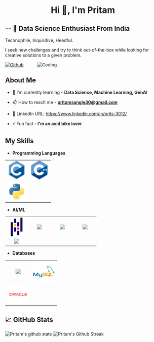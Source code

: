 <h1 align="center">Hi 👋, I'm Pritam</h1>
</h1>

<h2>
-- 🔭 Data Science Enthusiast From India</h2> 

Technophile, Inquisitive, Heedful.

I seek new challenges and try to think out-of-the-box while looking for creative solutions to a given problem.

<img align="right" alt="Coding" width="400" src="https://cdn.dribbble.com/users/1162077/screenshots/3848914/programmer.gif">

[![Github](https://img.shields.io/github/followers/imprits?label=Follow&style=social)](https://github.com/imprits)

<h2> About Me </h2>


- 🌱 I’m currently learning - **Data Science, Machine Learning, GenAI**

- 📫 How to reach me - **pritamsangle30@gmail.com**

-	💙 LinkedIn URL: https://www.linkedin.com/in/prits-3012/

- ⚡ Fun fact - **I'm an avid bike lover**



## My Skills 


- **Programming Languages**

<table>
<tbody>
 <tr>
   
<td align="center" width="50%">
<img height=60px  src="https://raw.githubusercontent.com/devicons/devicon/master/icons/c/c-original.svg">  
</td>  
   
<td align="center" width="50%">
<img height=60px src="https://raw.githubusercontent.com/devicons/devicon/master/icons/cplusplus/cplusplus-original.svg"> 
</td>
   
  <tr> 
<td align="center" width="50%">
<img height=60px src="https://raw.githubusercontent.com/devicons/devicon/master/icons/python/python-original.svg"> 
</td>

</tr>

</tbody>
</table>

- **AI/ML**

<table>
<tbody>
 <tr>
<td align="center" width="25%">
<img height=60px src="https://raw.githubusercontent.com/devicons/devicon/2ae2a900d2f041da66e950e4d48052658d850630/icons/pandas/pandas-original.svg">
</td>

<td align="center" width="25%">
<img height=70px src="https://www.vectorlogo.zone/logos/tensorflow/tensorflow-icon.svg"> 
</td>

<td align="center" width="25%">
<img height=60px src="https://seaborn.pydata.org/_images/logo-mark-lightbg.svg"> 
</td>

<td align="center" width="25%">
<img height=60px src="https://upload.wikimedia.org/wikipedia/commons/0/05/Scikit_learn_logo_small.svg"> 
</td>
     
</tr>

 <tr>
<td align="center" width="25%">
<img height=60px src="https://www.vectorlogo.zone/logos/opencv/opencv-icon.svg"> 
</td>

</tr>

</tbody>
</table>


- **Databases**
<table>
<tbody>
 <tr>
<td align="center" width="50%">
<img height=60px src="https://www.vectorlogo.zone/logos/sqlite/sqlite-icon.svg"> 
</td>

<td align="center" width="50%">
<img height=70px src="https://raw.githubusercontent.com/devicons/devicon/master/icons/mysql/mysql-original-wordmark.svg"> 
</td>
  <tr>
  
<td align="center" width="50%">
<img height=60px src="https://raw.githubusercontent.com/devicons/devicon/master/icons/oracle/oracle-original.svg"> 
</td>
 </tr>

</tr>

</tbody>
</table>

## 📈 GitHub Stats 

![Pritam's github stats](https://github-readme-stats.vercel.app/api?username=imprits&show_icons=true&theme=dracula) ![Pritam's Github Streak](https://github-readme-streak-stats.herokuapp.com/?user=imprits&theme=dracula) 

